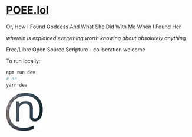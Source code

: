 # [POEE.lol](https://poee.lol)

Or, How I Found Goddess And What She Did With Me When I Found Her

_wherein is explained everything worth knowing about absolutely anything_

Free/Libre Open Source Scripture - coliberation welcome

To run locally:

```bash
npm run dev
# or
yarn dev
```

![Folle](public/image/inf.sm.png)
